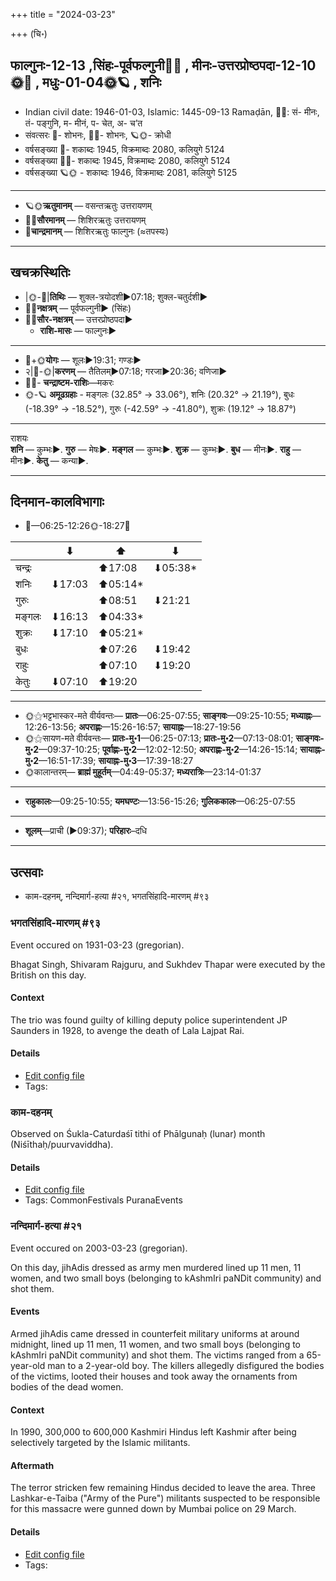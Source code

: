 +++
title = "2024-03-23"

+++
(चि॰)
## फाल्गुनः-12-13  ,सिंहः-पूर्वफल्गुनी🌛🌌  ,  मीनः-उत्तरप्रोष्ठपदा-12-10🌞🌌  ,  मधुः-01-04🌞🪐  , शनिः
- Indian civil date: 1946-01-03, Islamic: 1445-09-13 Ramaḍān, 🌌🌞: सं- मीनः, तं- पङ्गुनि, म- मीनं, प- चेत, अ- च’त
- संवत्सरः 🌛- शोभनः, 🌌🌞- शोभनः, 🪐🌞- क्रोधी
- वर्षसङ्ख्या 🌛- शकाब्दः 1945, विक्रमाब्दः 2080, कलियुगे 5124
- वर्षसङ्ख्या 🌌🌞- शकाब्दः 1945, विक्रमाब्दः 2080, कलियुगे 5124
- वर्षसङ्ख्या 🪐🌞 - शकाब्दः 1946, विक्रमाब्दः 2081, कलियुगे 5125
___________________
- 🪐🌞**ऋतुमानम्** — वसन्तऋतुः उत्तरायणम्
- 🌌🌞**सौरमानम्** — शिशिरऋतुः उत्तरायणम्
- 🌛**चान्द्रमानम्** — शिशिरऋतुः फाल्गुनः (≈तपस्यः)
___________________


## खचक्रस्थितिः
- |🌞-🌛|**तिथिः** — शुक्ल-त्रयोदशी►07:18; शुक्ल-चतुर्दशी►  
- 🌌🌛**नक्षत्रम्** — पूर्वफल्गुनी► (सिंहः)  
- 🌌🌞**सौर-नक्षत्रम्** — उत्तरप्रोष्ठपदा►  
  - **राशि-मासः** — फाल्गुनः► 
___________________
- 🌛+🌞**योगः** — शूलः►19:31; गण्डः►  
- २|🌛-🌞|**करणम्** — तैतिलम्►07:18; गरजा►20:36; वणिजा►  
- 🌌🌛- **चन्द्राष्टम-राशिः**—मकरः  
- 🌞-🪐 **अमूढग्रहाः** - मङ्गलः (32.85° → 33.06°), शनिः (20.32° → 21.19°), बुधः (-18.39° → -18.52°), गुरुः (-42.59° → -41.80°), शुक्रः (19.12° → 18.87°)
___________________
राशयः  
**शनि** — कुम्भः►. **गुरु** — मेषः►. **मङ्गल** — कुम्भः►. **शुक्र** — कुम्भः►. **बुध** — मीनः►. **राहु** — मीनः►. **केतु** — कन्या►. 
___________________


## दिनमान-कालविभागाः
- 🌅—06:25-12:26🌞-18:27🌇  

|      |⬇     |⬆     |⬇     |
|------|-----|-----|------|
|चन्द्रः|     |⬆17:08 |⬇05:38*|
|शनिः   |⬇17:03 |⬆05:14*|     |
|गुरुः  |     |⬆08:51 |⬇21:21 |
|मङ्गलः |⬇16:13 |⬆04:33*|     |
|शुक्रः |⬇17:10 |⬆05:21*|     |
|बुधः   |     |⬆07:26 |⬇19:42 |
|राहुः  |     |⬆07:10 |⬇19:20 |
|केतुः  |⬇07:10 |⬆19:20 |     |
___________________
- 🌞⚝भट्टभास्कर-मते वीर्यवन्तः— **प्रातः**—06:25-07:55; **साङ्गवः**—09:25-10:55; **मध्याह्नः**—12:26-13:56; **अपराह्णः**—15:26-16:57; **सायाह्नः**—18:27-19:56  
- 🌞⚝सायण-मते वीर्यवन्तः— **प्रातः-मु॰1**—06:25-07:13; **प्रातः-मु॰2**—07:13-08:01; **साङ्गवः-मु॰2**—09:37-10:25; **पूर्वाह्णः-मु॰2**—12:02-12:50; **अपराह्णः-मु॰2**—14:26-15:14; **सायाह्नः-मु॰2**—16:51-17:39; **सायाह्नः-मु॰3**—17:39-18:27  
- 🌞कालान्तरम्— **ब्राह्मं मुहूर्तम्**—04:49-05:37; **मध्यरात्रिः**—23:14-01:37  
___________________
- **राहुकालः**—09:25-10:55; **यमघण्टः**—13:56-15:26; **गुलिककालः**—06:25-07:55  
___________________
- **शूलम्**—प्राची (►09:37); **परिहारः**–दधि  
___________________

## उत्सवाः
- काम-दहनम्, नन्दिमार्ग-हत्या #२१, भगतसिंहादि-मारणम् #९३
### भगतसिंहादि-मारणम् #९३

Event occured on 1931-03-23 (gregorian). 

Bhagat Singh, Shivaram Rajguru, and Sukhdev Thapar were executed by the British on this day.

#### Context
The trio was found guilty of killing deputy police superintendent JP Saunders in 1928, to avenge the death of Lala Lajpat Rai.

#### Details
- [Edit config file](https://github.com/jyotisham/adyatithi/blob/master/mahApuruSha/xatra-later/gregorian/day/03/23/bhagata-siMhAdi-mAraNam.toml)
- Tags: 


### काम-दहनम्

Observed on Śukla-Caturdaśī tithi of Phālgunaḥ (lunar) month (Niśīthaḥ/puurvaviddha). 



#### Details
- [Edit config file](https://github.com/jyotisham/adyatithi/blob/master/general/lunar_month/tithi/12/14/kAma-dahanam.toml)
- Tags: CommonFestivals PuranaEvents


### नन्दिमार्ग-हत्या #२१

Event occured on 2003-03-23 (gregorian). 

On this day, jihAdis dressed as army men murdered  lined up 11 men, 11 women, and two small boys (belonging to kAshmIri paNDit community) and shot them.

#### Events
Armed jihAdis came dressed in counterfeit military uniforms at around midnight, lined up 11 men, 11 women, and two small boys (belonging to kAshmIri paNDit community) and shot them. The victims ranged from a 65-year-old man to a 2-year-old boy. The killers allegedly disfigured the bodies of the victims, looted their houses and took away the ornaments from bodies of the dead women. 

#### Context
In 1990, 300,000 to 600,000 Kashmiri Hindus left Kashmir after being selectively targeted by the Islamic militants. 

#### Aftermath
The terror stricken few remaining Hindus decided to leave the area. Three Lashkar-e-Taiba ("Army of the Pure") militants suspected to be responsible for this massacre were gunned down by Mumbai police on 29 March.

#### Details
- [Edit config file](https://github.com/jyotisham/adyatithi/blob/master/mahApuruSha/xatra-later/gregorian/day/03/23/nandimArg-massacre.toml)
- Tags: 


